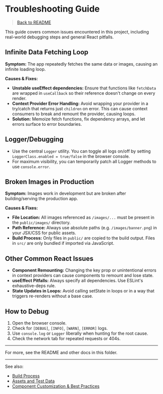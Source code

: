 # Troubleshooting Guide

> [Back to README](./README.md)


This guide covers common issues encountered in this project, including real-world debugging steps and general React pitfalls.

## Infinite Data Fetching Loop
**Symptom:** The app repeatedly fetches the same data or images, causing an infinite loading loop.

**Causes & Fixes:**
- **Unstable useEffect dependencies:** Ensure that functions like `fetchData` are wrapped in `useCallback` so their reference doesn't change on every render.
- **Context Provider Error Handling:** Avoid wrapping your provider in a try/catch that returns just `children` on error. This can cause context consumers to break and remount the provider, causing loops.
- **Solution:** Memoize fetch functions, fix dependency arrays, and let errors surface to error boundaries.

## Logger/Debugging
- Use the central `Logger` utility. You can toggle all logs on/off by setting `LoggerClass.enabled = true/false` in the browser console.
- For maximum visibility, you can temporarily patch all Logger methods to use `console.error`.

## Broken Images in Production
**Symptom:** Images work in development but are broken after building/serving the production app.

**Causes & Fixes:**
- **File Location:** All images referenced as `/images/...` must be present in the `public/images/` directory.
- **Path Reference:** Always use absolute paths (e.g. `/images/banner.png`) in your JSX/CSS for public assets.
- **Build Process:** Only files in `public/` are copied to the build output. Files in `src/` are only bundled if imported via JavaScript.

## Other Common React Issues
- **Component Remounting:** Changing the key prop or unintentional errors in context providers can cause components to remount and lose state.
- **useEffect Pitfalls:** Always specify all dependencies. Use ESLint's exhaustive-deps rule.
- **State Updates in Loops:** Avoid calling setState in loops or in a way that triggers re-renders without a base case.

## How to Debug
1. Open the browser console.
2. Check for `[DEBUG]`, `[INFO]`, `[WARN]`, `[ERROR]` logs.
3. Use `console.log` or `Logger` liberally when hunting for the root cause.
4. Check the network tab for repeated requests or 404s.

---

For more, see the README and other docs in this folder.

---

See also:
- [Build Process](./build-process.md)
- [Assets and Test Data](./assets-and-testdata.md)
- [Component Customization & Best Practices](./component-customization-and-best-practices.md)

